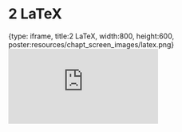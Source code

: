 # 2 LaTeX
 
{type: iframe, title:2 LaTeX, width:800, height:600, poster:resources/chapt_screen_images/latex.png}
![](https://hutchdatascience.org/Overleaf_and_LaTeX_for_Scientific_Articles/latex.html)
 

 
